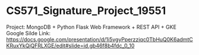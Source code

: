 # CS571_Signature_Project_19551
Project: MongoDB + Python Flask Web Framework + REST API + GKE
Google Silde Link: 
https://docs.google.com/presentation/d/1i5vgyPperzzjqc0TbHuQ0K6admtCKRuxYkQjQFRLXGE/edit#slide=id.gb46f8b4fdc_0_10
